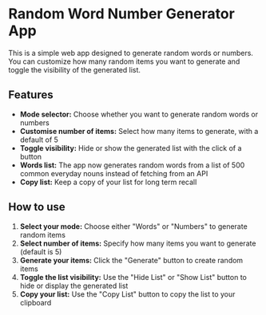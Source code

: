 # Random Word Number Generator App

This is a simple web app designed to generate random words or numbers. You can customize how many random items you want to generate and toggle the visibility of the generated list.

## Features
- **Mode selector:** Choose whether you want to generate random words or numbers
- **Customise number of items:** Select how many items to generate, with a default of 5
- **Toggle visibility:** Hide or show the generated list with the click of a button
- **Words list:** The app now generates random words from a list of 500 common everyday nouns instead of fetching from an API
- **Copy list:** Keep a copy of your list for long term recall

## How to use
1. **Select your mode:** Choose either "Words" or "Numbers" to generate random items
2. **Select number of items:** Specify how many items you want to generate (default is 5)
3. **Generate your items:** Click the "Generate" button to create random items
4. **Toggle the list visibility:** Use the "Hide List" or "Show List" button to hide or display the generated list
5. **Copy your list:** Use the "Copy List" button to copy the list to your clipboard
